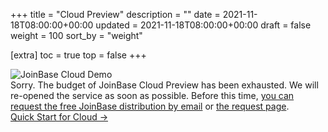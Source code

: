 +++
title = "Cloud Preview"
description = ""
date = 2021-11-18T08:00:00+00:00
updated = 2021-11-18T08:00:00+00:00
draft = false
weight = 100
sort_by = "weight"

[extra]
toc = true
top = false
+++

<div class="card-list">
    <div class="card my-6">
        <div class="card-body">
            <img src="/imgs/joinbase_cloud_demo_2.gif" alt="JoinBase Cloud Demo" class="img-fluid">
        </div>
    </div>
    <div class="card my-6">
        <div class="card-body">
        <!-- <a class="stretched-link"
                href="https://cloud.joinbase.io/signup">Free JoinBase Cloud Preview Sign-up →</a> -->
            Sorry. The budget of JoinBase Cloud Preview has been exhausted. We will re-opened the service as soon as possible. Before this time, <a class="stretched-link"
                href="mailto://contact@joinbase.io">you can request the free JoinBase distribution by email</a> or <a class="stretched-link" href="/request">the request page</a>.
        </div>
    </div>
    <div class="card my-6">
        <div class="card-body"><a class="stretched-link"
                href="/docs/getting-started/quick-start-cloud/">Quick Start for Cloud →</a></div>
    </div>
</div>

